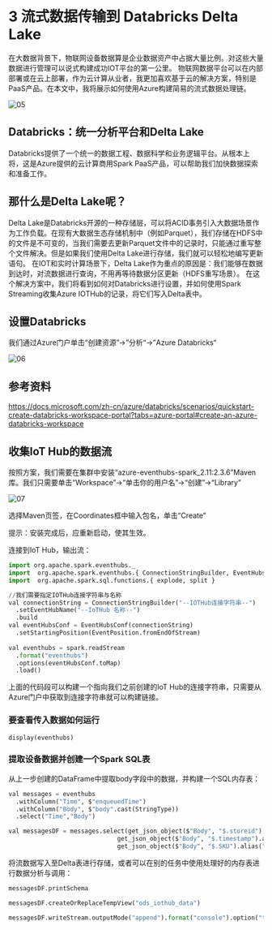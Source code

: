 # 3 流式数据传输到 Databricks Delta Lake

在大数据背景下，物联网设备数据算是企业数据资产中占据大量比例。对这些大量数据进行管理可以说式构建成功IOT平台的第一公里。
物联网数据平台可以在内部部署或在云上部署，作为云计算从业者，我更加喜欢基于云的解决方案，特别是PaaS产品。在本文中，我将展示如何使用Azure构建简易的流式数据处理链。

![05](https://i.loli.net/2021/02/22/ru28IyPHvFx5iNW.png)

## Databricks：统一分析平台和Delta Lake

Databricks提供了一个统一的数据工程、数据科学和业务逻辑平台。从根本上将，这是Azure提供的云计算商用Spark PaaS产品，可以帮助我们加快数据探索和准备工作。

## 那什么是Delta Lake呢？

Delta Lake是Databricks开源的一种存储层，可以将ACID事务引入大数据场景作为工作负载。在现有大数据生态存储机制中（例如Parquet），我们存储在HDFS中的文件是不可变的，当我们需要去更新Parquet文件中的记录时，只能通过重写整个文件解决。但是如果我们使用Delta Lake进行存储，我们就可以轻松地编写更新语句。
在IOT和实时计算场景下，Delta Lake作为重点的原因是：我们能够在数据到达时，对流数据进行查询，不用再等待数据分区更新（HDFS重写场景）。
在这个解决方案中，我们将看到如何对Databricks进行设置，并如何使用Spark Streaming收集Azure IOTHub的记录，将它们写入Delta表中。

## 设置Databricks

我们通过Azure门户单击“创建资源”->”分析“->”Azure Databricks“

![06](https://i.loli.net/2021/02/22/rKpuYL6McvTOgih.png)

## 参考资料

https://docs.microsoft.com/zh-cn/azure/databricks/scenarios/quickstart-create-databricks-workspace-portal?tabs=azure-portal#create-an-azure-databricks-workspace

## 收集IoT Hub的数据流

按照方案，我们需要在集群中安装“azure-eventhubs-spark_2.11:2.3.6”Maven库。我们只需要单击“Workspace”->“单击你的用户名”->“创建”->“Library”

![07](https://i.loli.net/2021/02/22/CpoWzbEJAFZisaQ.png)

选择Maven页签，在Coordinates框中输入包名，单击“Create”

提示：安装完成后，应重新启动，使其生效。

连接到IoT Hub，输出流：

```python
import org.apache.spark.eventhubs._
import  org.apache.spark.eventhubs.{ ConnectionStringBuilder, EventHubsConf, EventPosition }
import  org.apache.spark.sql.functions.{ explode, split }

//我们需要指定IOTHub连接字符串与名称
val connectionString = ConnectionStringBuilder("--IOTHub连接字符串--")
  .setEventHubName("--IoTHub 名称--")
  .build
val eventHubsConf = EventHubsConf(connectionString)
  .setStartingPosition(EventPosition.fromEndOfStream)
  
val eventhubs = spark.readStream
  .format("eventhubs")
  .options(eventHubsConf.toMap)
  .load()
```
上面的代码段可以构建一个指向我们之前创建的IoT Hub的连接字符串，只需要从Azure门户中获取到连接字符串就可以构建链接。

### 要查看传入数据如何运行

```
display(eventhubs)
```

### 提取设备数据并创建一个Spark SQL表

从上一步创建的DataFrame中提取body字段中的数据，并构建一个SQL内存表：

```python
val messages = eventhubs
  .withColumn("Time", $"enqueuedTime")
  .withColumn("Body", $"body".cast(StringType))
  .select("Time","Body")

val messagesDF = messages.select(get_json_object($"Body", "$.storeid").alias("storeid"),
                              get_json_object($"Body", "$.timestamp").alias("timestamp").cast(TimestampType),
                              get_json_object($"Body", "$.SKU").alias("SKU").cast(LongType))
```

将流数据写入至Delta表进行存储，或者可以在别的任务中使用处理好的内存表进行数据分析与调用：
```python
messagesDF.printSchema

messagesDF.createOrReplaceTempView("ods_iothub_data")

messagesDF.writeStream.outputMode("append").format("console").option("truncate", false).start().awaitTermination()
```